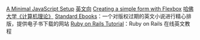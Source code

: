 [A Minimal JavaScript Setup](https://css-tricks.com/a-minimal-javascript-setup/)
[英文向](https://juejin.im/post/5bb9aed1e51d451a3f4c3923)
[Creating a simple form with Flexbox](https://zellwk.com/blog/simple-form-with-flexbox/)
[哈佛大学《计算机理论》](https://introtcs.org/public/index.html)
[Standard Ebooks](https://standardebooks.org/ebooks/)：一个对版权过期的英文小说进行精心排版，提供电子书下载的网站
[Ruby on Rails Tutorial](https://www.railstutorial.org/book)：Ruby on Rails 在线英文教程
